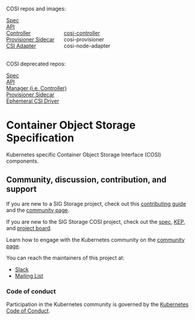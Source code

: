 COSI repos and images:


<div>
    <a href="https://github.com/kubernetes-sigs/container-object-storage-interface-spec">Spec
    </a>
</div>
<div>
  <a href="https://github.com/kubernetes-sigs/container-object-storage-interface-api">API</a>
</div>
<div>
  <span>
    <a href="https://github.com/kubernetes-sigs/container-object-storage-interface-controller">Controller
    </a> 
  </span> 
  <span class="image">
    <a href="https://quay.io/repository/containerobjectstorage/objectstorage-controller?tab=tags">cosi-controller
    </a>
  </span>
</div>
<div>
  <span>
    <a href="https://github.com/kubernetes-sigs/container-object-storage-interface-provisioner-sidecar">Provisioner Sidecar
    </a> 
  </span> 
  <span class="image">
    cosi-provisioner  
  </span>
</div>
<div>
  <span>
    <a href="https://github.com/kubernetes-sigs/container-object-storage-interface-controller">CSI Adapter
    </a> 
  </span> 
  <span class="image">
    cosi-node-adapter
  </span>
</div>

<style>
span { width: 150px; display: inline-block; }
span.image { width: 150px; display: inline-block; }
 </style>

 <br />

COSI deprecated repos:   

[Spec](https://github.com/container-object-storage-interface/spec) \
[API](https://github.com/container-object-storage-interface/api) \
[Manager (i.e. Controller)](https://github.com/container-object-storage-interface/cosi-controller-manager) \
[Provisioner Sidecar](https://github.com/container-object-storage-interface/cosi-provisioner-sidecar) \
[Ephemeral CSI Driver](https://github.com/container-object-storage-interface/ephemeral-csi-driver) 



# Container Object Storage Specification

Kubernetes specific Container Object Storage Interface (COSI) components.

## Community, discussion, contribution, and support

If you are new to a SIG Storage project, check out this [contributing guide](https://github.com/kubernetes/community/blob/master/sig-storage/CONTRIBUTING.md) 
and the [community page](https://github.com/kubernetes/community/tree/master/sig-storage). 

If you are new to the SIG Storage COSI project, check out the [spec](https://github.com/kubernetes-sigs/container-object-storage-interface-spec/blob/master/spec.md), [KEP](https://github.com/kubernetes/enhancements/tree/master/keps/sig-storage/1979-object-storage-support), and [project board](https://github.com/orgs/kubernetes-sigs/projects/).

Learn how to engage with the Kubernetes community on the [community page](http://kubernetes.io/community/).

You can reach the maintainers of this project at:

- [Slack](https://kubernetes.slack.com/messages/sig-storage-cosi)
- [Mailing List](https://groups.google.com/g/container-object-storage-interface-wg?pli=1)

### Code of conduct

Participation in the Kubernetes community is governed by the [Kubernetes Code of Conduct](code-of-conduct.md).